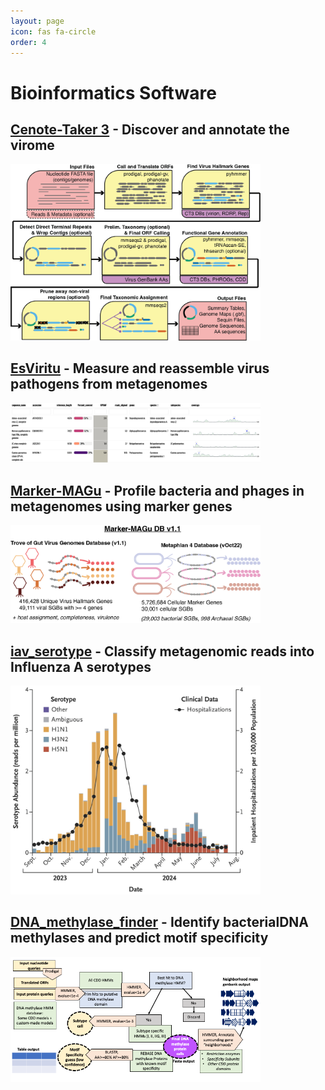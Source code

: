 ```yaml
---
layout: page
icon: fas fa-circle
order: 4
---
```


# Bioinformatics Software

## [**Cenote-Taker 3**](https://github.com/mtisza1/Cenote-Taker3) - Discover and annotate the virome
<p align="left">
  <img src="/assets/images/cenote-taker_3_schematic.png" width="400" alt="ct3">
</p>

## [**EsViritu**](https://github.com/cmmr/EsViritu) - Measure and reassemble virus pathogens from metagenomes
<p align="left">
  <img src="/assets/images/esviritu_report_screengrab1.png" width="400" alt="esviritu">
</p>

## [**Marker-MAGu**](https://github.com/cmmr/Marker-MAGu) - Profile bacteria and phages in metagenomes using marker genes
<p align="left">
  <img src="/assets/images/markermagu_schematic1.png" width="400" alt="magu">
</p>

## [**iav_serotype**](https://github.com/mtisza1/influenza_a_serotype) - Classify metagenomic reads into Influenza A serotypes
<p align="left">
  <img src="/assets/images/iav_serotype_pub_image.png" width="400" alt="iav_serotype">
</p>

## [**DNA_methylase_finder**](https://github.com/mtisza1/DNA_methylase_finder) - Identify bacterialDNA methylases and predict motif specificity
<p align="left">
  <img src="/assets/images/dna_methylase_finder_schematic1.png" width="400" alt="dna_methylase">
</p>
